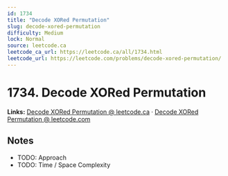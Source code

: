 ```yaml
--- 
id: 1734
title: "Decode XORed Permutation"
slug: decode-xored-permutation
difficulty: Medium
lock: Normal
source: leetcode.ca
leetcode_ca_url: https://leetcode.ca/all/1734.html
leetcode_url: https://leetcode.com/problems/decode-xored-permutation/
---
```


# 1734. Decode XORed Permutation

**Links:** [Decode XORed Permutation @ leetcode.ca](https://leetcode.ca/all/1734.html) · [Decode XORed Permutation @ leetcode.com](https://leetcode.com/problems/decode-xored-permutation/)

## Notes
- TODO: Approach
- TODO: Time / Space Complexity
